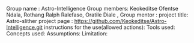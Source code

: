 Group name : Astro-Intelligence
Group members: Keokeditse Ofentse Ndala, Rothang Ralph Ralefaso, Oratile Diale ,
Group mentor : 
project title: Astro-slither
project page : https://github.com/Keokeditse/Astro-Intelligence.git
instructions for the use(allowed actions): 
Tools used:
Concepts used:
Assumptions:
Limitation: 
